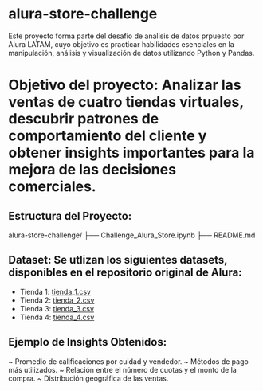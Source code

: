 # alura-store-challenge
Este proyecto forma parte del desafio de analisis de datos prpuesto por Alura LATAM, cuyo objetivo es practicar habilidades esenciales en la manipulación, análisis y visualización de datos utilizando Python y Pandas.

# Objetivo del proyecto: Analizar las ventas de cuatro tiendas virtuales, descubrir patrones de comportamiento del cliente y obtener insights importantes para la mejora de las decisiones comerciales.

## Estructura del Proyecto:

alura-store-challenge/
├── Challenge_Alura_Store.ipynb
├── README.md


## Dataset: Se utlizan los siguientes datasets, disponibles en el repositorio original de Alura:

- Tienda 1: [tienda_1.csv](https://github.com/alura-es-cursos/challenge1-data-science-latam/blob/main/base-de-datos-challenge1-latam/tienda_1%20.csv)
- Tienda 2: [tienda_2.csv](https://github.com/alura-es-cursos/challenge1-data-science-latam/blob/main/base-de-datos-challenge1-latam/tienda_2.csv)
- Tienda 3: [tienda_3.csv](https://github.com/alura-es-cursos/challenge1-data-science-latam/blob/main/base-de-datos-challenge1-latam/tienda_3.csv)
- Tienda 4: [tienda_4.csv](https://github.com/alura-es-cursos/challenge1-data-science-latam/blob/main/base-de-datos-challenge1-latam/tienda_4.csv)


## Ejemplo de Insights Obtenidos:
 ~ Promedio de calificaciones por cuidad y vendedor.
 ~ Métodos de pago más utilizados.
 ~ Relación entre el número de cuotas y el monto de la compra.
 ~ Distribución geográfica de las ventas.
